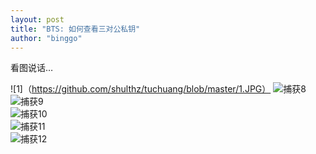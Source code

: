 ```yaml
---
layout: post
title: "BTS: 如何查看三对公私钥"
author: "binggo"
---
```


看图说话…   

![1]（https://github.com/shulthz/tuchuang/blob/master/1.JPG）
![捕获8](https://user-images.githubusercontent.com/34892308/89480432-e5145480-d7c7-11ea-83f7-c252e1488866.JPG)  
![捕获9](https://user-images.githubusercontent.com/34892308/89480436-e5aceb00-d7c7-11ea-9212-23f4864a3c74.JPG)  
![捕获10](https://user-images.githubusercontent.com/34892308/89480438-e6458180-d7c7-11ea-98d6-f6ee773c70e4.JPG)  
![捕获11](https://user-images.githubusercontent.com/34892308/89480430-e34a9100-d7c7-11ea-87fb-f5fb9415ce98.JPG)  
![捕获12](https://user-images.githubusercontent.com/34892308/89480431-e47bbe00-d7c7-11ea-84e4-d611ffaa6a83.JPG)  
